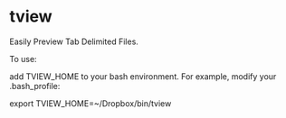 tview
=====

Easily Preview Tab Delimited Files.

To use:

add TVIEW_HOME to your bash environment.  For example, modify your .bash_profile:

  export TVIEW_HOME=~/Dropbox/bin/tview

